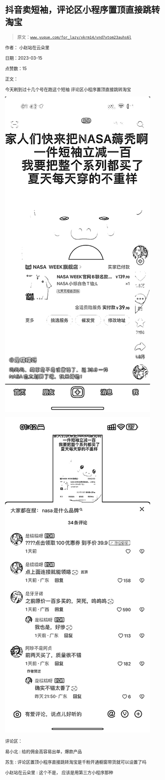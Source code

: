 # 抖音卖短袖，评论区小程序置顶直接跳转淘宝

> 原文：[`www.yuque.com/for_lazy/xkrm14/vnd7xtom23auhs6l`](https://www.yuque.com/for_lazy/xkrm14/vnd7xtom23auhs6l)

作者： 小赵站在云朵里

日期：2023-03-15

点赞数：15

正文：

今天刷到过十几个号在跑这个短袖 评论区小程序置顶直接跳转淘宝

![](img/010de764e3304a4bfb1aa9ce026cf945.png)  

![](img/2a6f3ba27d97ee08e59af7859f714d74.png)  

评论区：

易小北 : 给的佣金高容易出单，爆款产品

苏生 : 评论区置顶小程序直接跳转淘宝是千粉开通橱窗带货就可以设置了吗

小赵站在云朵里 : 这个不是， 应该是用第三方小程序那种



